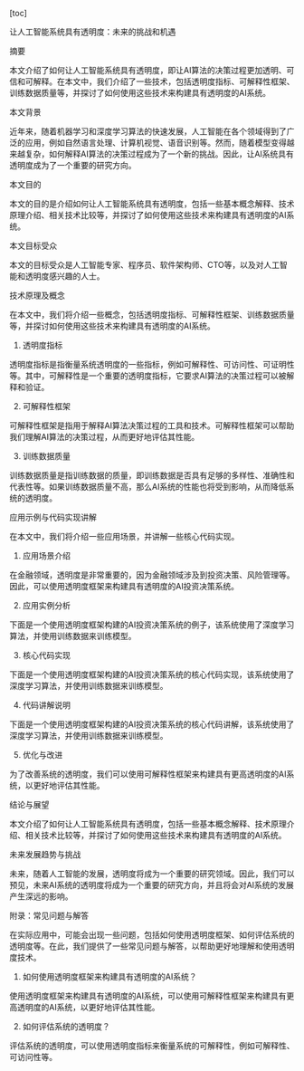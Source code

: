 
[toc]                    
                
                
让人工智能系统具有透明度：未来的挑战和机遇

摘要

本文介绍了如何让人工智能系统具有透明度，即让AI算法的决策过程更加透明、可信和可解释。在本文中，我们介绍了一些技术，包括透明度指标、可解释性框架、训练数据质量等，并探讨了如何使用这些技术来构建具有透明度的AI系统。

本文背景

近年来，随着机器学习和深度学习算法的快速发展，人工智能在各个领域得到了广泛的应用，例如自然语言处理、计算机视觉、语音识别等。然而，随着模型变得越来越复杂，如何解释AI算法的决策过程成为了一个新的挑战。因此，让AI系统具有透明度成为了一个重要的研究方向。

本文目的

本文的目的是介绍如何让人工智能系统具有透明度，包括一些基本概念解释、技术原理介绍、相关技术比较等，并探讨了如何使用这些技术来构建具有透明度的AI系统。

本文目标受众

本文的目标受众是人工智能专家、程序员、软件架构师、CTO等，以及对人工智能和透明度感兴趣的人士。

技术原理及概念

在本文中，我们将介绍一些概念，包括透明度指标、可解释性框架、训练数据质量等，并探讨如何使用这些技术来构建具有透明度的AI系统。

1. 透明度指标

透明度指标是指衡量系统透明度的一些指标，例如可解释性、可访问性、可证明性等。其中，可解释性是一个重要的透明度指标，它要求AI算法的决策过程可以被解释和验证。

2. 可解释性框架

可解释性框架是指用于解释AI算法决策过程的工具和技术。可解释性框架可以帮助我们理解AI算法的决策过程，从而更好地评估其性能。

3. 训练数据质量

训练数据质量是指训练数据的质量，即训练数据是否具有足够的多样性、准确性和代表性等。如果训练数据质量不高，那么AI系统的性能也将受到影响，从而降低系统的透明度。

应用示例与代码实现讲解

在本文中，我们将介绍一些应用场景，并讲解一些核心代码实现。

1. 应用场景介绍

在金融领域，透明度是非常重要的，因为金融领域涉及到投资决策、风险管理等。因此，可以使用透明度框架来构建具有透明度的AI投资决策系统。

2. 应用实例分析

下面是一个使用透明度框架构建的AI投资决策系统的例子，该系统使用了深度学习算法，并使用训练数据来训练模型。

3. 核心代码实现

下面是一个使用透明度框架构建的AI投资决策系统的核心代码实现，该系统使用了深度学习算法，并使用训练数据来训练模型。

4. 代码讲解说明

下面是一个使用透明度框架构建的AI投资决策系统的核心代码讲解，该系统使用了深度学习算法，并使用训练数据来训练模型。

5. 优化与改进

为了改善系统的透明度，我们可以使用可解释性框架来构建具有更高透明度的AI系统，以更好地评估其性能。

结论与展望

本文介绍了如何让人工智能系统具有透明度，包括一些基本概念解释、技术原理介绍、相关技术比较等，并探讨了如何使用这些技术来构建具有透明度的AI系统。

未来发展趋势与挑战

未来，随着人工智能的发展，透明度将成为一个重要的研究领域。因此，我们可以预见，未来AI系统的透明度将成为一个重要的研究方向，并且将会对AI系统的发展产生深远的影响。

附录：常见问题与解答

在实际应用中，可能会出现一些问题，包括如何使用透明度框架、如何评估系统的透明度等。在此，我们提供了一些常见问题与解答，以帮助更好地理解和使用透明度技术。

1. 如何使用透明度框架来构建具有透明度的AI系统？

使用透明度框架来构建具有透明度的AI系统，可以使用可解释性框架来构建具有更高透明度的AI系统，以更好地评估其性能。

2. 如何评估系统的透明度？

评估系统的透明度，可以使用透明度指标来衡量系统的可解释性，例如可解释性、可访问性等。

